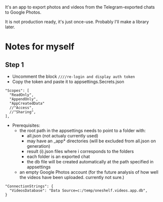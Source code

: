 It's an app to export photos and videos from the Telegram-exported chats to Google Photos.

It is not production ready, it's just once-use. Probably I'll make a library later.

# Notes for myself

## Step 1

- Uncomment the block `////re-login and display auth token`
- Copy the token and paste it to appsettings.Secrets.json
```
"Scopes": [
  "ReadOnly",
  "AppendOnly",
  "AppCreatedData"
  //"Access",
  //"Sharing",
],
```
- Prerequisites:
  - the root path in the appsettings needs to point to a folder with:
    - all.json (not actualy currently used)
    - may have an _app* directories (will be excluded from all.json on generation)
    - result (i).json files where i corresponds to the folders
    - each folder is an exported chat
    - the db file will be created automatically at the path specified in appsettings
  - an empty Google Photos account (for the future analysis of how well the videos have been uploaded. currently not sure.)
```
"ConnectionStrings": {
  "VideosDatabase": "Data Source=c:/temp/oneshelf.videos.app.db",
}
```